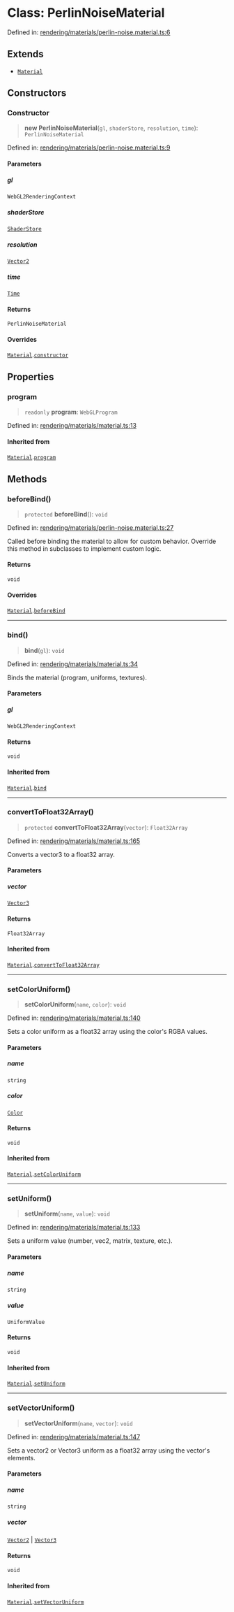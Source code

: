 # Class: PerlinNoiseMaterial

Defined in: [rendering/materials/perlin-noise.material.ts:6](https://github.com/Forge-Game-Engine/Forge/blob/04af294b0d108e7e60d1ae9f40eaa3ca76ca176a/src/rendering/materials/perlin-noise.material.ts#L6)

## Extends

- [`Material`](Material.md)

## Constructors

### Constructor

> **new PerlinNoiseMaterial**(`gl`, `shaderStore`, `resolution`, `time`): `PerlinNoiseMaterial`

Defined in: [rendering/materials/perlin-noise.material.ts:9](https://github.com/Forge-Game-Engine/Forge/blob/04af294b0d108e7e60d1ae9f40eaa3ca76ca176a/src/rendering/materials/perlin-noise.material.ts#L9)

#### Parameters

##### gl

`WebGL2RenderingContext`

##### shaderStore

[`ShaderStore`](ShaderStore.md)

##### resolution

[`Vector2`](Vector2.md)

##### time

[`Time`](Time.md)

#### Returns

`PerlinNoiseMaterial`

#### Overrides

[`Material`](Material.md).[`constructor`](Material.md#constructor)

## Properties

### program

> `readonly` **program**: `WebGLProgram`

Defined in: [rendering/materials/material.ts:13](https://github.com/Forge-Game-Engine/Forge/blob/04af294b0d108e7e60d1ae9f40eaa3ca76ca176a/src/rendering/materials/material.ts#L13)

#### Inherited from

[`Material`](Material.md).[`program`](Material.md#program)

## Methods

### beforeBind()

> `protected` **beforeBind**(): `void`

Defined in: [rendering/materials/perlin-noise.material.ts:27](https://github.com/Forge-Game-Engine/Forge/blob/04af294b0d108e7e60d1ae9f40eaa3ca76ca176a/src/rendering/materials/perlin-noise.material.ts#L27)

Called before binding the material to allow for custom behavior.
Override this method in subclasses to implement custom logic.

#### Returns

`void`

#### Overrides

[`Material`](Material.md).[`beforeBind`](Material.md#beforebind)

***

### bind()

> **bind**(`gl`): `void`

Defined in: [rendering/materials/material.ts:34](https://github.com/Forge-Game-Engine/Forge/blob/04af294b0d108e7e60d1ae9f40eaa3ca76ca176a/src/rendering/materials/material.ts#L34)

Binds the material (program, uniforms, textures).

#### Parameters

##### gl

`WebGL2RenderingContext`

#### Returns

`void`

#### Inherited from

[`Material`](Material.md).[`bind`](Material.md#bind)

***

### convertToFloat32Array()

> `protected` **convertToFloat32Array**(`vector`): `Float32Array`

Defined in: [rendering/materials/material.ts:165](https://github.com/Forge-Game-Engine/Forge/blob/04af294b0d108e7e60d1ae9f40eaa3ca76ca176a/src/rendering/materials/material.ts#L165)

Converts a vector3 to a float32 array.

#### Parameters

##### vector

[`Vector3`](Vector3.md)

#### Returns

`Float32Array`

#### Inherited from

[`Material`](Material.md).[`convertToFloat32Array`](Material.md#converttofloat32array)

***

### setColorUniform()

> **setColorUniform**(`name`, `color`): `void`

Defined in: [rendering/materials/material.ts:140](https://github.com/Forge-Game-Engine/Forge/blob/04af294b0d108e7e60d1ae9f40eaa3ca76ca176a/src/rendering/materials/material.ts#L140)

Sets a color uniform as a float32 array using the color's RGBA values.

#### Parameters

##### name

`string`

##### color

[`Color`](Color.md)

#### Returns

`void`

#### Inherited from

[`Material`](Material.md).[`setColorUniform`](Material.md#setcoloruniform)

***

### setUniform()

> **setUniform**(`name`, `value`): `void`

Defined in: [rendering/materials/material.ts:133](https://github.com/Forge-Game-Engine/Forge/blob/04af294b0d108e7e60d1ae9f40eaa3ca76ca176a/src/rendering/materials/material.ts#L133)

Sets a uniform value (number, vec2, matrix, texture, etc.).

#### Parameters

##### name

`string`

##### value

`UniformValue`

#### Returns

`void`

#### Inherited from

[`Material`](Material.md).[`setUniform`](Material.md#setuniform)

***

### setVectorUniform()

> **setVectorUniform**(`name`, `vector`): `void`

Defined in: [rendering/materials/material.ts:147](https://github.com/Forge-Game-Engine/Forge/blob/04af294b0d108e7e60d1ae9f40eaa3ca76ca176a/src/rendering/materials/material.ts#L147)

Sets a vector2 or Vector3 uniform as a float32 array using the vector's elements.

#### Parameters

##### name

`string`

##### vector

[`Vector2`](Vector2.md) | [`Vector3`](Vector3.md)

#### Returns

`void`

#### Inherited from

[`Material`](Material.md).[`setVectorUniform`](Material.md#setvectoruniform)
